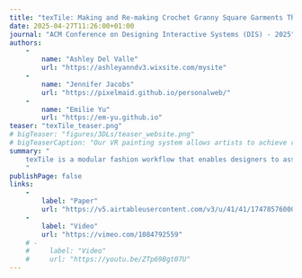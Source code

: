 ```yaml
---
title: "texTile: Making and Re-making Crochet Granny Square Garments Through Computational Design and 3D-printed Connectors"
date: 2025-04-27T11:26:00+01:00
journal: "ACM Conference on Designing Interactive Systems (DIS) - 2025"
authors:
    - 
        name: "Ashley Del Valle"
        url: "https://ashleyanndv3.wixsite.com/mysite"
    - 
        name: "Jennifer Jacobs"
        url: "https://pixelmaid.github.io/personalweb/"
    - 
        name: "Emilie Yu"
        url: "https://em-yu.github.io"
teaser: "texTile_teaser.png"
# bigTeaser: "figures/3DLs/teaser_website.png"
# bigTeaserCaption: "Our VR painting system allows artists to achieve rich, editable coloring effects using 3D-Layers. Starting with substrate layers (a) that define the geometry and basic colors of the scene, users can stack multiple appearance layers (b) that are composited onto the substrate to produce the final 3D scene (c). Importantly, strokes painted in appearance layers only recolor the substrate strokes they intersect (b, intersections highlighted with a yellow boundary), which avoids the need to position the appearance strokes precisely on the surface of the substrate. In this example, we used appearance strokes to add texture details (white bands on the lighthouse, dark lines on the house and rocks), to paint shadows (lighthouse, rocks), to depict translucency (semi-transparent water painted on the rocks and seabed, subject to a vertical gradient in opacity over the rocks)."
summary: "
    texTile is a modular fashion workflow that enables designers to assemble reusable crochet tiles into garments. To support this workflow, we developed digitally fabricated connectors for easy assembly and disassembly, a custom pattern solver and user interface to guide garment design, and a visualization tool to help plan manual assembly and reassembly. 
    "
publishPage: false
links:
    -
        label: "Paper"
        url: "https://v5.airtableusercontent.com/v3/u/41/41/1747857600000/GbXh812fyJEfkvlmuXwunQ/6V2HsWtohuf33ENxCDXzTV4dZfY86y3tcWtu20FmXewUDxNrRFrlu1V3jeFdFtrJxBnWP5i_eyP2VzvwUG-e_Xyds05ikfoA3JNwTmUWnwMm6qiuJyS_QBfFF7AAEv5G7IEPSda2M7ZokEklrqCaskR4f25z3dKUx8pSm4niYNT5C5JNFZ9Gu7ngVtvuNjm7xhovUn8ldwnEHj8xdKEbIw/rG3BUVIxOkLKispMYrMyjziOZhI5CccciqGgO3zT2sU"
    -
        label: "Video"
        url: "https://vimeo.com/1084792559"
    # -
    #     label: "Video"
    #     url: "https://youtu.be/ZTp69Bgt07U"
---
```

